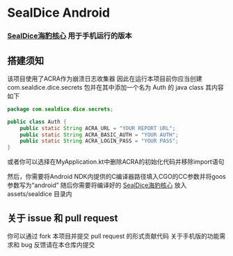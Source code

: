 # SealDice Android

### [SealDice海豹核心](https://github.com/sealdice/sealdice-core) 用于手机运行的版本

## 搭建须知
该项目使用了ACRA作为崩溃日志收集器
因此在运行本项目前你应当创建 com.sealdice.dice.secrets 包并在其中添加一个名为 Auth 的 java class
其内容如下

```java
package com.sealdice.dice.secrets;

public class Auth {
    public static String ACRA_URL = "YOUR REPORT URL";
    public static String ACRA_BASIC_AUTH = "YOUR AUTH";
    public static String ACRA_LOGIN_PASS = "YOUR PASS";
}

```

或者你可以选择在MyApplication.kt中删除ACRA的初始化代码并移除import语句

然后，你需要将Android NDK内提供的C编译器路径填入CGO的CC参数并将goos参数写为“android” 
随后你需要将编译好的 [SealDice海豹核心](https://github.com/sealdice/sealdice-core) 
放入assets/sealdice 目录内

## 关于 issue 和 pull request
你可以通过 fork 本项目并提交 pull request 的形式贡献代码
关于手机版的功能需求和 bug 反馈请在本仓库内提交